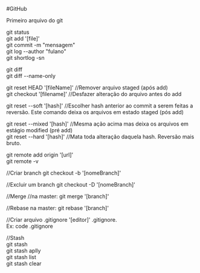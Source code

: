 #GitHub

Primeiro arquivo do git

git status
<br>
git add '[file]'
<br>
git commit -m "mensagem"
<br>
git log --author "fulano"
<br>
git shortlog -sn
<br>

git diff
<br>
git diff --name-only
<br>

git reset HEAD '[fileName]' //Remover arquivo staged (após add)
<br>
git checkout '[filename]' //Desfazer alteração do arquivo antes do add
<br>

git reset --soft '[hash]' //Escolher hash anterior ao commit a serem feitas a reversão. Este comando deixa os arquivos em estado staged (pós add)
<br>

git reset --mixed '[hash]' //Mesma ação acima mas deixa os arquivos em estágio modified (pré add)<br>
git reset --hard '[hash]' //Mata toda alteração daquela hash. Reversão mais bruto.
<br>

git remote add origin '[url]'<br>
git remote -v

//Criar branch
git checkout -b '[nomeBranch]'

//Excluir um branch
git checkout -D '[nomeBranch]'

//Merge
//na master: git merge '[branch]'

//Rebase
na master: git rebase '[branch]'

//Criar arquivo .gitignore
'[editor]' .gitignore.<br> Ex: code .gitignore

//Stash<br>
git stash<br>
git stash aplly<br>
git stash list<br>
git stash clear<br>